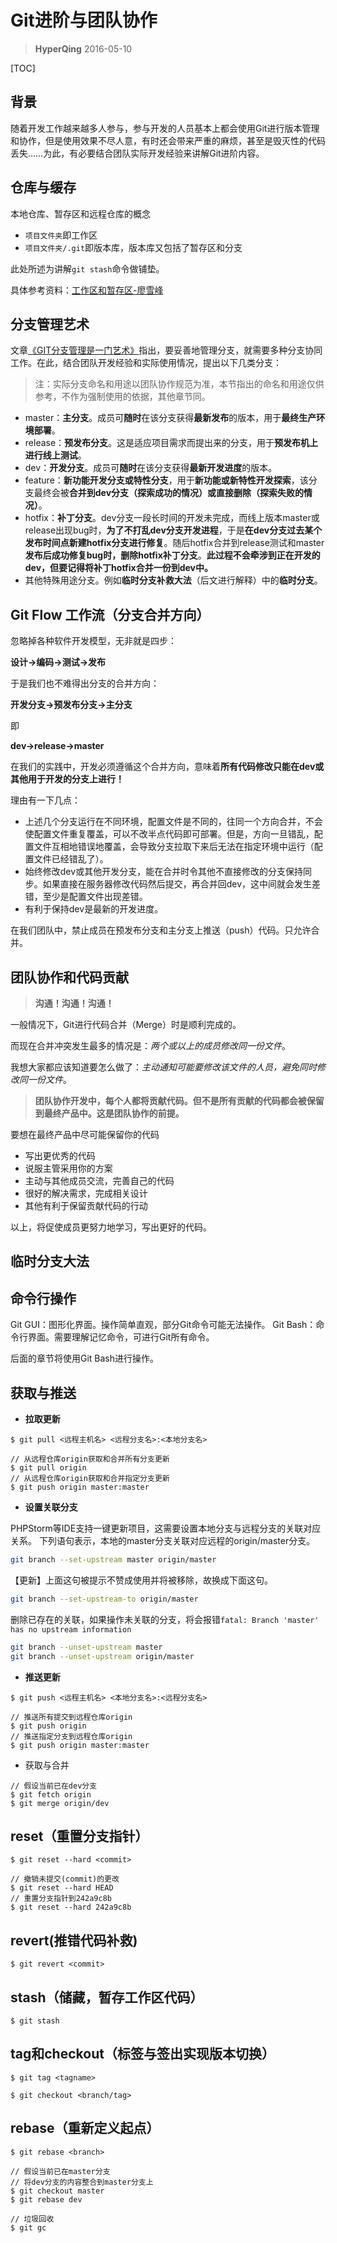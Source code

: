 # Git进阶与团队协作

>**HyperQing** 2016-05-10

[TOC]

## 背景

随着开发工作越来越多人参与，参与开发的人员基本上都会使用Git进行版本管理和协作，但是使用效果不尽人意，有时还会带来严重的麻烦，甚至是毁灭性的代码丢失……为此，有必要结合团队实际开发经验来讲解Git进阶内容。

## 仓库与缓存

本地仓库、暂存区和远程仓库的概念

+ `项目文件夹`即工作区
+ `项目文件夹/.git`即版本库，版本库又包括了暂存区和分支

此处所述为讲解`git stash`命令做铺垫。

具体参考资料：[工作区和暂存区-廖雪峰](http://www.liaoxuefeng.com/wiki/0013739516305929606dd18361248578c67b8067c8c017b000/0013745374151782eb658c5a5ca454eaa451661275886c6000)

## 分支管理艺术

文章[《GIT分支管理是一门艺术》](http://kb.cnblogs.com/page/132209/)指出，要妥善地管理分支，就需要多种分支协同工作。在此，结合团队开发经验和实际使用情况，提出以下几类分支：

>注：实际分支命名和用途以团队协作规范为准，本节指出的命名和用途仅供参考，不作为强制使用的依据，其他章节同。

- master：**主分支**。成员可**随时**在该分支获得**最新发布**的版本，用于**最终生产环境部署**。
- release：**预发布分支**。这是适应项目需求而提出来的分支，用于**预发布机上进行线上测试**。
- dev：**开发分支**。成员可**随时**在该分支获得**最新开发进度**的版本。
- feature：**新功能开发分支或特性分支**，用于**新功能或新特性开发探索**，该分支最终会被**合并到dev分支（探索成功的情况）**或**直接删除（探索失败的情况）**。
- hotfix：**补丁分支**。dev分支一段长时间的开发未完成，而线上版本master或release出现bug时，**为了不打乱dev分支开发进程**，于是**在dev分支过去某个发布时间点新建hotfix分支进行修复**。随后hotfix合并到release测试和master**发布后成功修复bug时，删除hotfix补丁分支**。**此过程不会牵涉到正在开发的dev，但要记得将补丁hotfix合并一份到dev中。**
- 其他特殊用途分支。例如**临时分支补救大法**（后文进行解释）中的**临时分支**。

## Git Flow 工作流（分支合并方向）

忽略掉各种软件开发模型，无非就是四步：

**设计->编码->测试->发布**

于是我们也不难得出分支的合并方向：

**开发分支->预发布分支->主分支**

即

**dev->release->master**

在我们的实践中，开发必须遵循这个合并方向，意味着**所有代码修改只能在dev或其他用于开发的分支上进行！**

理由有一下几点：

- 上述几个分支运行在不同环境，配置文件是不同的，往同一个方向合并，不会使配置文件重复覆盖，可以不改半点代码即可部署。但是，方向一旦错乱，配置文件互相地错误地覆盖，会导致分支拉取下来后无法在指定环境中运行（配置文件已经错乱了）。
- 始终修改dev或其他开发分支，能在合并时令其他不直接修改的分支保持同步。如果直接在服务器修改代码然后提交，再合并回dev，这中间就会发生差错，至少是配置文件出现差错。
- 有利于保持dev是最新的开发进度。

在我们团队中，禁止成员在预发布分支和主分支上推送（push）代码。只允许合并。

## 团队协作和代码贡献

>**沟通！沟通！沟通！**

一般情况下，Git进行代码合并（Merge）时是顺利完成的。

而现在合并冲突发生最多的情况是：*两个或以上的成员修改同一份文件*。

我想大家都应该知道要怎么做了：*主动通知可能要修改该文件的人员，避免同时修改同一份文件*。


>**团队协作开发中，每个人都将贡献代码。但不是所有贡献的代码都会被保留到最终产品中。这是团队协作的前提。**

要想在最终产品中尽可能保留你的代码

- 写出更优秀的代码
- 说服主管采用你的方案
- 主动与其他成员交流，完善自己的代码
- 很好的解决需求，完成相关设计
- 其他有利于保留贡献代码的行动

以上，将促使成员更努力地学习，写出更好的代码。

## 临时分支大法

## 命令行操作

Git GUI：图形化界面。操作简单直观，部分Git命令可能无法操作。
Git Bash：命令行界面。需要理解记忆命令，可进行Git所有命令。

后面的章节将使用Git Bash进行操作。

## 获取与推送

- **拉取更新**
```
$ git pull <远程主机名> <远程分支名>:<本地分支名>
```
```
// 从远程仓库origin获取和合并所有分支更新
$ git pull origin
// 从远程仓库origin获取和合并指定分支更新
$ git push origin master:master
```

- **设置关联分支**

PHPStorm等IDE支持一键更新项目，这需要设置本地分支与远程分支的关联对应关系。
下列语句表示，本地的master分支关联对应远程的origin/master分支。

```bash
git branch --set-upstream master origin/master
```
【更新】上面这句被提示不赞成使用并将被移除，故换成下面这句。
```bash
git branch --set-upstream-to origin/master
```
删除已存在的关联，如果操作未关联的分支，将会报错`fatal: Branch 'master' has no upstream information`
```bash
git branch --unset-upstream master
git branch --unset-upstream origin/master
```

- **推送更新**
```
$ git push <远程主机名> <本地分支名>:<远程分支名>
```
```
// 推送所有提交到远程仓库origin
$ git push origin
// 推送指定分支到远程仓库origin
$ git push origin master:master
```
- 获取与合并
```
// 假设当前已在dev分支
$ git fetch origin
$ git merge origin/dev
```

## reset（重置分支指针）
```
$ git reset --hard <commit>
```
```
// 撤销未提交(commit)的更改
$ git reset --hard HEAD
// 重置分支指针到242a9c8b
$ git reset --hard 242a9c8b
```

## revert(推错代码补救)
```
$ git revert <commit>
```

## stash（储藏，暂存工作区代码）
```
$ git stash
```


## tag和checkout（标签与签出实现版本切换）
```
$ git tag <tagname>
```
```
$ git checkout <branch/tag>
```

## rebase（重新定义起点）
```
$ git rebase <branch>
```
```
// 假设当前已在master分支
// 将dev分支的内容整合到master分支上
$ git checkout master
$ git rebase dev
```
```
// 垃圾回收
$ git gc
```